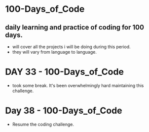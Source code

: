 # 100-Days_of_Code
## daily learning and practice of coding for 100 days.
- will cover all the projects i will be doing during this period.
- they will vary from language to language.


# DAY 33 - 100-Days_of_Code
- took some break. It's been overwhelmingly hard maintaining this challenge.

# Day 38 - 100-Days_of_Code
- Resume the coding challenge.

